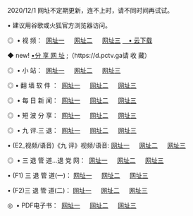 <p>2020/12/1 网址不定期更新，连不上时，请不同时间再试试。
<p>• 建议用谷歌或火狐官方浏览器访问。
<p>◎  • 视 频： 
<a href="http://mky.proyectolanuevatierra.com/" target="_blank">网址一</a> 　 
<a href="http://mhu.proyectolanuevatierra.com/" target="_blank">网址二</a> 　 
<a href="http://mhu.proyectolanuevatierra.com/b.html" target="_blank">网址三</a>  
<a href="https://yadi.sk/d/d0sUeAOpal3njw" target="_blank">　• 云下载 </a></p>
<p>◆ new! <a href="http://mjz.proyectolanuevatierra.com/a.html">•分 享 网 址</a> ;（https://d.pctv.ga请 收 藏） </p>
<p>◎ </span>  •  小 站：  
<a href="http://mky.proyectolanuevatierra.com/f.html" target="_blank">网址一</a> 　 
<a href="http://mhu.proyectolanuevatierra.com/h.html" target="_blank">网址二</a> 　 
<a href="http://mhu.proyectolanuevatierra.com/k/" target="_blank">网址三</a></p>
<p>◎  • 翻 墙 软 件 ：  
<a href="http://mky.proyectolanuevatierra.com/ff/" target="_blank">网址一</a> 　 
<a href="http://mhu.proyectolanuevatierra.com/s/read/a1_nd.html" target="_blank">网址二</a> 　 
<a href="http://mhu.proyectolanuevatierra.com/ff/index.html" target="_blank">网址三</a></p>
<p>◎ </span>  • 每 日 新 闻：  
<a href="http://mky.proyectolanuevatierra.com/day/" target="_blank">网址一</a> 　 
<a href="http://mhu.proyectolanuevatierra.com/day/" target="_blank">网址二</a> 　 
<a href="http://mhu.proyectolanuevatierra.com/day/index.html" target="_blank">网址三</a></p>
<p>◎ </span>  • 短 波 分 享：  
<a href="http://mky.proyectolanuevatierra.com/h/" target="_blank">网址一</a> 　 
<a href="http://mhu.proyectolanuevatierra.com/h/" target="_blank">网址二</a> 　 
<a href="http://mhu.proyectolanuevatierra.com/h/index.html" target="_blank">网址三</a></p>
<p>◎   • 九 评.三 退：  
<a href="http://mky.proyectolanuevatierra.com/t/" target="_blank">网址一</a> 　 
<a href="http://mhu.proyectolanuevatierra.com/v2/index.html" target="_blank">网址二</a> 　 
<a href="http://mhu.proyectolanuevatierra.com/tt/index.html" target="_blank">网址三</a> 　</p>
<p>  • (E2_视频/语音)《九 评》视频/语音: 
<a href="http://mhu.proyectolanuevatierra.com/7738.html" target="_blank">网址一</a> 　 
<a href="http://mhu.proyectolanuevatierra.com/7614.html" target="_blank">网址二</a> 　 
<a href="http://mhu.proyectolanuevatierra.com/7633.html" target="_blank">网址三</a></p>
<p>◎   • 三 退 管 道...退 党 网：  
<a href="http://mky.proyectolanuevatierra.com/go/td1.html" target="_blank">网址一</a> 　 
<a href="http://mhu.proyectolanuevatierra.com/go/td2.html" target="_blank">网址二</a> 　 
<a href="http://mhu.proyectolanuevatierra.com/go/td3.html" target="_blank">网址三</a></p>
<p>  • (F1) 三 退 管 道(一)： 
<a href="http://mky.proyectolanuevatierra.com/dd/" target="_blank">网址一</a> 　 
<a href="http://mhu.proyectolanuevatierra.com/s/read/a1_tdx.html" target="_blank">网址二</a> 　 
<a href="http://mhu.proyectolanuevatierra.com/dd/" target="_blank">网址三</a></p>
<p>  • (F2)三 退 管 道(二)： 
<a href="http://mhu.proyectolanuevatierra.com/d/" target="_blank">网址一</a> 　 
<a href="http://mky.proyectolanuevatierra.com/d/index.html" target="_blank">网址二</a> 　 
<a href="http://mhu.proyectolanuevatierra.com/d/" target="_blank">网址三</a></p>
<p>◎   • PDF电子书：  
<a href="http://mky.proyectolanuevatierra.com/p/" target="_blank">网址一</a> 　 
<a href="http://mhu.proyectolanuevatierra.com/p/index.html" target="_blank">网址二</a> 　 
<a href="http://mhu.proyectolanuevatierra.com/p/" target="_blank">网址三</a></p>
